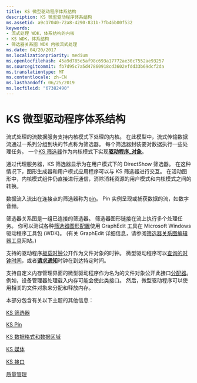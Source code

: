 ```yaml
---
title: KS 微型驱动程序体系结构
description: KS 微型驱动程序体系结构
ms.assetid: a9c17040-72a8-4290-831b-7fb46b00f532
keywords:
- 流式处理 WDK，体系结构的内核
- KS WDK，体系结构
- 筛选器关系图 WDK 内核流式处理
ms.date: 04/20/2017
ms.localizationpriority: medium
ms.openlocfilehash: 45a9d785e5af98c693a17772ae30c7552ae93257
ms.sourcegitcommit: fb7d95c7a5d47860918cd3602efdd33b69dcf2da
ms.translationtype: MT
ms.contentlocale: zh-CN
ms.lasthandoff: 06/25/2019
ms.locfileid: "67382490"
---
```

# <a name="ks-minidriver-architecture"></a>KS 微型驱动程序体系结构





流式处理的流数据服务支持内核模式下处理的内核。 在此模型中，流式传输数据流通过一系列分组到块的节点称为筛选器。 每个筛选器封装要对数据执行一些处理任务。 一个[KS 筛选器](ks-filters.md)作为内核模式下实现[**驱动程序\_对象**](https://docs.microsoft.com/windows-hardware/drivers/ddi/content/wdm/ns-wdm-_driver_object)。

通过代理服务器，KS 筛选器显示为在用户模式下的 DirectShow 筛选器。 在这种情况下，图形生成器和用户模式应用程序可以与 KS 筛选器进行交互。 在活动图形中，内核模式组件仍直接进行通信，消除消耗资源的用户模式和内核模式之间的转换。

数据流入流出在连接点的筛选器称为[pin](ks-pins.md)。 Pin 实例呈现或捕获数据的流，如数字音频。

筛选器关系图是一组已连接的筛选器。 筛选器图形链接在流上执行多个处理任务。 你可以测试各种[筛选器图形配置](filter-graph-examples.md)使用 GraphEdit 工具在 Microsoft Windows 驱动程序工具包 (WDK)。 (有关 GraphEdit 详细信息，请参阅[筛选器关系图编辑器工具](https://go.microsoft.com/fwlink/p/?linkid=9230)网站。)

支持的驱动程序[板载时钟](ks-clocks.md)公开作为文件对象的时钟。 微型驱动程序可以[查询的时钟时间](https://docs.microsoft.com/windows-hardware/drivers/stream/kspropsetid-clock)，或者[**请求通知**](https://docs.microsoft.com/windows-hardware/drivers/stream/kseventsetid-clock)时钟在到达特定时间。

支持自定义内存管理界面的微型驱动程序作为名为的文件对象公开此接口[分配器](ks-allocators.md)。 例如，设备管理器处理载入内存可能会使此类接口。 然后，微型驱动程序可以使用相关的文件对象来分配和释放内存。

本部分包含有关以下主题的其他信息：

[KS 筛选器](ks-filters.md)

[KS Pin](ks-pins.md)

[KS 数据格式和数据区域](ks-data-formats-and-data-ranges.md)

[KS 媒体](ks-mediums.md)

[KS 接口](ks-interfaces.md)

[质量管理](quality-management.md)

 

 




